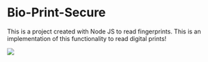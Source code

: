 # Bio-Print-Secure

This is a project created with Node JS to read fingerprints. This is an implementation of this functionality to read digital prints!



<img src="https://marcomapa.com/artigos/wp-content/uploads/2013/10/leitor-biometrico-digital.jpg">